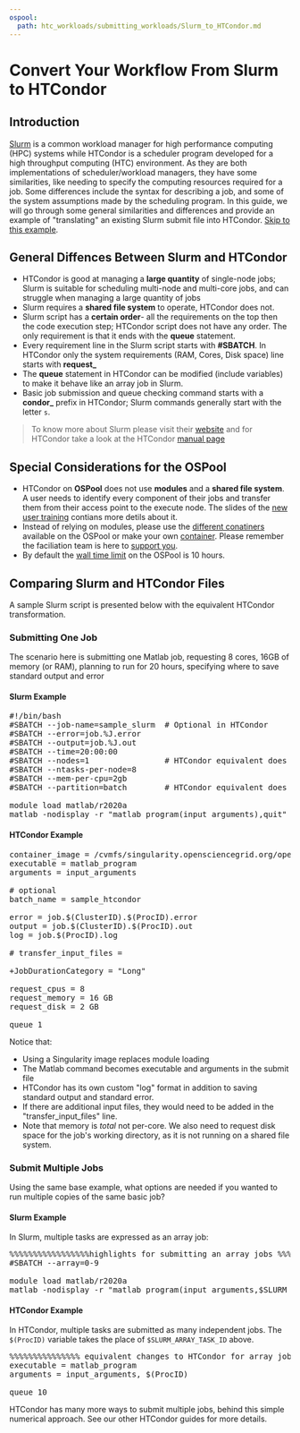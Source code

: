 ```yaml
---
ospool:
  path: htc_workloads/submitting_workloads/Slurm_to_HTCondor.md
---
```


Convert Your Workflow From Slurm to HTCondor
============================================


## Introduction

[Slurm](https://slurm.schedmd.com/documentation.html) is a common workload manager for high performance computing (HPC) systems while HTCondor
is a scheduler program developed for a high throughput computing (HTC) environment. As they are both implementations of scheduler/workload managers, they have some similarities, like needing to specify the computing resources required for a job. Some differences include the syntax for describing a job, and some of the system assumptions made by 
the scheduling program. In this guide, we will go through some general similarities 
and differences and provide an example of "translating" an existing Slurm submit file 
into HTCondor. [Skip to this example](#comparing-slurm-and-htcondor-files).

## General Diffences Between Slurm and HTCondor

- HTCondor is good at managing a **large quantity** of single-node jobs; Slurm is suitable for scheduling multi-node and multi-core jobs, and can struggle when managing a large quantity of jobs
- Slurm requires a **shared file system** to operate, HTCondor does not.
- Slurm script has a **certain order**- all the requirements on the top then the code execution step; HTCondor script does not have any order. The only requirement is that it ends with the **queue** statement.
- Every requirement line in the Slurm script starts with **#SBATCH**. In HTCondor only the system requirements (RAM, Cores, Disk space) line starts with **request_**
- The **queue** statement in HTCondor can be modified (include variables) to make it behave like an array job in Slurm.
- Basic job submission and queue checking command starts with a **condor_** prefix in HTCondor; Slurm commands generally start with the letter `s`. 

> To know more about Slurm please visit their [website](https://slurm.schedmd.com/documentation.html) and for HTCondor take a look at the HTCondor [manual page](https://htcondor.readthedocs.io/en/latest/users-manual/index.html)

## Special Considerations for the OSPool

- HTCondor on **OSPool** does not use **modules** and a **shared file system**. A user needs to identify every component of their jobs and transfer them from their access point to the execute node. The slides of the [new user training](https://docs.google.com/presentation/d/1z-f81xtk_ZXeJcA1kX60JoScXdGfe-xgsB9g5YemrqI/edit#slide=id.g10c0fd09133_0_7) contians more detils about it.
- Instead of relying on modules, please use the [different conatiners](../../using_software/available-containers-list/) available on the OSPool or make your own [container](../../using_software/containers-singularity/). Please remember the faciliation team is here to [support you](../../../support_and_training/support/getting-help-from-RCFs/).
- By default the [wall time limit](../../workload_planning/jobdurationcategory/) on 
the OSPool is 10 hours. 

## Comparing Slurm and HTCondor Files

A sample Slurm script is presented below with the equivalent HTCondor transformation.    

### Submitting One Job

The scenario here is submitting one Matlab job, requesting 
8 cores, 16GB of memory (or RAM), planning 
to run for 20 hours, specifying where to save standard output and error

#### Slurm Example

<pre>
#!/bin/bash
#SBATCH --job-name=sample_slurm	 # Optional in HTCondor     
#SBATCH --error=job.%J.error	    
#SBATCH --output=job.%J.out
#SBATCH --time=20:00:00       
#SBATCH --nodes=1                # HTCondor equivalent does not exist                     
#SBATCH --ntasks-per-node=8          
#SBATCH --mem-per-cpu=2gb            
#SBATCH --partition=batch        # HTCondor equivalent does not exist

module load matlab/r2020a		     
matlab -nodisplay -r "matlab_program(input_arguments),quit"
</pre>

#### HTCondor Example

<pre>
container_image = /cvmfs/singularity.opensciencegrid.org/opensciencegrid/osgvo-matlab-runtime:R2020a
executable = matlab_program
arguments = input_arguments

# optional
batch_name = sample_htcondor

error = job.$(ClusterID).$(ProcID).error
output = job.$(ClusterID).$(ProcID).out
log = job.$(ProcID).log

# transfer_input_files = 

+JobDurationCategory = "Long"

request_cpus = 8
request_memory = 16 GB
request_disk = 2 GB

queue 1
</pre>

Notice that: 
- Using a Singularity image replaces module loading
- The Matlab command becomes executable and arguments in the submit file
- HTCondor has its own custom "log" format in addition to saving standard output 
and standard error. 
- If there are additional input files, they would need to be added in the 
"transfer_input_files" line. 
- Note that memory is *total*
 not per-core. We also need to request disk 
 space for the job's working directory, as it is not 
 running on a shared file system. 

### Submit Multiple Jobs

Using the same base example, what options are needed if you wanted to run multiple 
copies of the same basic job? 

#### Slurm Example

In Slurm, multiple tasks are expressed as an array job: 

<pre>
%%%%%%%%%%%%%%%%%highlights for submitting an array jobs %%%%%%%%%%%%%%%%%%%%%%%%%%%
#SBATCH --array=0-9

module load matlab/r2020a	
matlab -nodisplay -r "matlab_program(input_arguments,$SLURM_ARRAY_TASK_ID),quit"
</pre>

#### HTCondor Example

In HTCondor, multiple tasks are submitted as many independent jobs. The 
`$(ProcID)` variable takes the place of `$SLURM_ARRAY_TASK_ID` above. 
<pre>
%%%%%%%%%%%%%%% equivalent changes to HTCondor for array jobs%%%%%%%%%%%%%%%%%%%%%%%%%%
executable = matlab_program
arguments = input_arguments, $(ProcID)

queue 10
</pre>

HTCondor has many more ways to submit multiple jobs, behind this simple numerical 
approach. See our other HTCondor guides for more details. 
